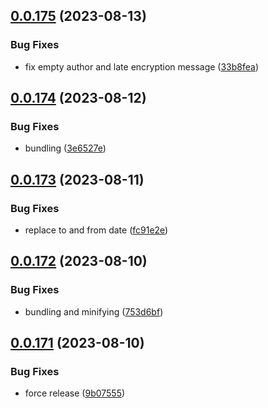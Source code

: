 ## [0.0.175](https://github.com/mikemickymick/mercury/compare/v0.0.174...v0.0.175) (2023-08-13)


### Bug Fixes

* fix empty author and late encryption message ([33b8fea](https://github.com/mikemickymick/mercury/commit/33b8fea7c8ead55958141e4fe6f0ed567cc959ac))



## [0.0.174](https://github.com/mikemickymick/mercury/compare/v0.0.173...v0.0.174) (2023-08-12)


### Bug Fixes

* bundling ([3e6527e](https://github.com/mikemickymick/mercury/commit/3e6527e155de7abdd5de38cac1f840c969f45868))



## [0.0.173](https://github.com/mikemickymick/mercury/compare/v0.0.172...v0.0.173) (2023-08-11)


### Bug Fixes

* replace to and from date ([fc91e2e](https://github.com/mikemickymick/mercury/commit/fc91e2e0132763470f616f9c4e5d2d8220166947))



## [0.0.172](https://github.com/mikemickymick/mercury/compare/v0.0.171...v0.0.172) (2023-08-10)


### Bug Fixes

* bundling and minifying ([753d6bf](https://github.com/mikemickymick/mercury/commit/753d6bf7a3cf2287997c824e68a0189c3f3f17c4))



## [0.0.171](https://github.com/mikemickymick/mercury/compare/v0.0.170...v0.0.171) (2023-08-10)


### Bug Fixes

* force release ([9b07555](https://github.com/mikemickymick/mercury/commit/9b0755535c32a1e76d0bcd2a4f913b29b6b99a34))



